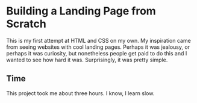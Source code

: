 # Building a Landing Page from Scratch


This is my first attempt at HTML and CSS on my own. My inspiration came from seeing websites with cool landing pages. Perhaps it was jealousy, or perhaps it was curiosity, but nonetheless people get paid to do this and I wanted to see how hard it was. Surprisingly, it was pretty simple. 

## Time

This project took me about three hours. I know, I learn slow. 


